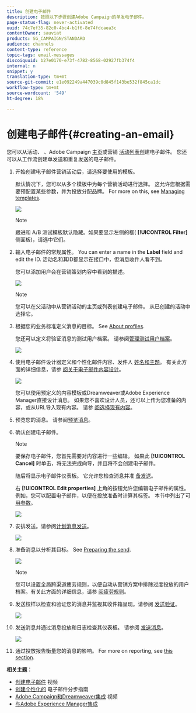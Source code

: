 ```yaml
---
title: 创建电子邮件
description: 按照以下步骤创建Adobe Campaign的单发电子邮件。
page-status-flag: never-activated
uuid: 74c7ef35-82c0-4bc4-b1f6-8e74fdcaea3c
contentOwner: sauviat
products: SG_CAMPAIGN/STANDARD
audience: channels
content-type: reference
topic-tags: email-messages
discoiquuid: b27e0170-e73f-4782-8568-02927fb374f4
internal: n
snippet: y
translation-type: tm+mt
source-git-commit: e1e092249a447039c0d845f143be532f845ca1dc
workflow-type: tm+mt
source-wordcount: '549'
ht-degree: 18%

---
```



# 创建电子邮件{#creating-an-email}

您可以从活动、 [](../../start/using/marketing-activities.md#creating-a-marketing-activity)、Adobe Campaign [主页](../../start/using/interface-description.md#home-page)或营销 [活动列表创](../../start/using/marketing-activities.md#about-marketing-activities)建电子邮件。 您还可以从工作流创建单发送和重复发送的电子邮件。

1. 开始创建电子邮件营销活动后，请选择要使用的模板。

   默认情况下，您可以从多个模板中为每个营销活动进行选择。 这允许您根据需要预配置某些参数，并为投放分配品牌。 For more on this, see [Managing templates](../../start/using/marketing-activity-templates.md).

   ![](assets/email_creation_1.png)

   >[!NOTE]
   >
   >跟进和 A/B 测试模板默认隐藏。如果要显示左侧的框( **[!UICONTROL Filter]** 侧面板)，请选中它们。

1. 输入电子邮件的常规属性。 You can enter a name in the **Label** field and edit the ID. 活动名和其ID都显示在接口中，但消息收件人看不到。

   您可以添加用户会在营销策划内容中看到的描述。

   ![](assets/email_creation_2.png)

   >[!NOTE]
   >
   >您可以在父活动中从营销活动的主页或列表创建电子邮件。 从已创建的活动中选择它。

1. 根据您的业务标准定义消息的目标。 See [About profiles](../../audiences/using/about-profiles.md).

   您还可以定义将验证消息的测试用户档案。 请参阅[管理测试用户档案](../../audiences/using/managing-test-profiles.md)。

   ![](assets/email_creation_3.png)

1. 使用电子邮件设计器定义和个性化邮件内容、发件人 [姓名和主题](../../designing/using/designing-content-in-adobe-campaign.md)。 有关此方面的详细信息，请参 [阅关于电子邮件内容设计](../../designing/using/designing-content-in-adobe-campaign.md)。

   ![](assets/email_creation_4.png)

   您可以使用预定义的内容模板或Dreamweaver或Adobe Experience Manager直接设计消息。 如果您不喜欢设计人员，还可以上传为您准备的内容，或从URL导入现有内容。 请参 [阅选择现有内容](../../designing/using/using-existing-content.md)。

1. 预览您的消息。 请参阅[预览消息](../../sending/using/previewing-messages.md)。
1. 确认创建电子邮件。

   >[!NOTE]
   >
   >要保存电子邮件，您首先需要对内容进行一些编辑。 如果此 **[!UICONTROL Cancel]** 时单击，将无法完成向导，并且将不会创建电子邮件。

   随后将显示电子邮件仪表板。 它允许您检查消息并准 [备发送](../../sending/using/preparing-the-send.md)。

   右 **[!UICONTROL Edit properties]** 上角的按钮允许您编辑电子邮件的属性。 例如，您可以配置电子邮件，以便在投放准备时计算其标签。  本节中列出了可 [用参数](../../administration/using/configuring-email-channel.md#list-of-email-properties)。

   ![](assets/delivery_dashboard_2.png)

1. 安排发送。请参阅[计划消息发送](../../sending/using/about-scheduling-messages.md)。

   ![](assets/delivery_planning.png)

1. 准备消息以分析其目标。 See [Preparing the send](../../sending/using/confirming-the-send.md).

   ![](assets/preparing_delivery_2.png)

   >[!NOTE]
   >
   >您可以设置全局跨渠道疲劳规则，以便自动从营销方案中排除过度投放的用户档案。有关此方面的详细信息，请参 [阅疲劳规则](../../sending/using/fatigue-rules.md)。

1. 发送校样以检查和验证您的消息并监视其收件箱呈现。请参阅 [发送验证](../../sending/using/sending-proofs.md)。

   ![](assets/bat_select.png)

1. 发送消息并通过消息投放和日志检查其仪表板。 请参阅 [发送消息](../../sending/using/confirming-the-send.md)。

   ![](assets/confirm_delivery.png)

1. 通过投放报告衡量您的消息的影响。 For more on reporting, see [this section](../../reporting/using/about-dynamic-reports.md).

**相关主题**：

* [创建电子邮件](https://docs.adobe.com/content/help/en/campaign-learn/campaign-standard-tutorials/getting-started/create-email-from-homepage.html) 视频
* [创建个性化的](https://helpx.adobe.com/cn/campaign/kb/acs-get-started-with-emails.html) 电子邮件分步指南
* [Adobe Campaign和Dreamweaver集成](https://docs.adobe.com/content/help/zh-Hans/campaign-standard-learn/tutorials/designing-content/email-designer/dreamweaver-integration.translate.html) 视频
* [与Adobe Experience Manager集成](../../integrating/using/integrating-with-experience-manager.md)
